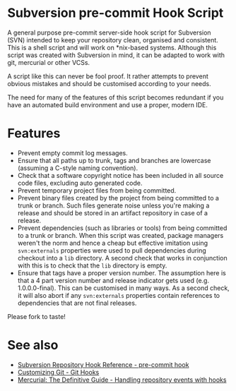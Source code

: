 Subversion pre-commit Hook Script
=================================

A general purpose pre-commit server-side hook script for Subversion (SVN) intended to keep your repository clean, organised and consistent. This is a shell script and will work on *nix-based systems. Although this script was created with Subversion in mind, it can be adapted to work with git, mercurial or other VCSs. 

A script like this can never be fool proof. It rather attempts to prevent obvious mistakes and should be customised according to your needs.

The need for many of the features of this script becomes redundant if you have an automated build environment and use a proper, modern IDE.

# Features
* Prevent empty commit log messages.
* Ensure that all paths up to trunk, tags and branches are lowercase (assuming a C-style naming convention).
* Check that a software copyright notice has been included in all source code files, excluding auto generated code.
* Prevent temporary project files from being committed.
* Prevent binary files created by the project from being committed to a trunk or branch. Such files generate noise unless you're making a release and should be stored in an artifact repository in case of a release.
* Prevent dependencies (such as libraries or tools) from being committed to a trunk or branch. When this script was created, package managers weren't the norm and hence a cheap but effective imitation using `svn:externals` properties were used to pull dependencies during checkout into a `lib` directory. A second check that works in conjunction with this is to check that the `lib` directory is empty. 
* Ensure that tags have a proper version number. The assumption here is that a 4 part version number and release indicator gets used (e.g. 1.0.0.0-final). This can be customised in many ways. As a second check, it will also abort if any `svn:externals` properties contain references to dependencies that are not final releases. 

Please fork to taste! 

# See also
* [Subversion Repository Hook Reference - pre-commit hook](http://svnbook.red-bean.com/en/1.8/svn.ref.reposhooks.pre-commit.html)
* [Customizing Git - Git Hooks](http://git-scm.com/book/en/Customizing-Git-Git-Hooks)
* [Mercurial: The Definitive Guide - Handling repository events with hooks](http://hgbook.red-bean.com/read/handling-repository-events-with-hooks.html)


